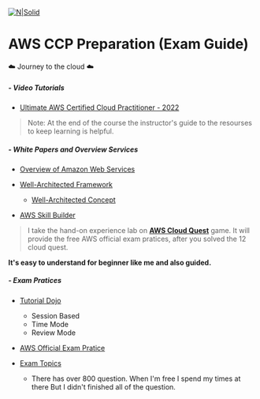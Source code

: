 [![N|Solid](https://logos-world.net/wp-content/uploads/2021/08/Amazon-Web-Services-AWS-Emblem-120x67.png)](https://nodesource.com/products/nsolid) 
# AWS CCP Preparation (Exam Guide) 
☁️ Journey to the cloud ☁️

##### - Video Tutorials
- [Ultimate AWS Certified Cloud Practitioner - 2022](https://www.udemy.com/course/aws-certified-cloud-practitioner-new/)
 
> Note: At the end of the course the instructor's guide to the resourses to keep learning is helpful.

##### - White Papers and Overview Services
- [Overview of Amazon Web Services](https://docs.aws.amazon.com/whitepapers/latest/aws-overview/introduction.html)
- [Well-Architected Framework](https://aws.amazon.com/blogs/apn/the-6-pillars-of-the-aws-well-architected-framework/)

    - [Well-Architected Concept](https://wa.aws.amazon.com/wellarchitected/2020-07-02T19-33-23/wat.concepts.wa-concepts.en.html)

- [AWS Skill Builder](https://explore.skillbuilder.aws/learn/signin)

> I take the hand-on experience lab on **[AWS Cloud Quest](https://explore.skillbuilder.aws/learn/course/11458/aws-cloud-quest-cloud-practitioner)** game. 
It will provide the free AWS official exam pratices, after you solved the 12 cloud quest. 

**It's easy to understand for beginner like me and also guided.**



##### - Exam Pratices
- [Tutorial Dojo](https://tutorialsdojo.com/)
    - Session Based 
    - Time Mode
    - Review Mode

- [AWS Official Exam Pratice](https://amazonwebservices.benchprep.com/login)

- [Exam Topics](https://www.examtopics.com/) 
    - There has over 800 question. When I'm free I spend my times at there But I didn't finished all of the question. 


